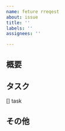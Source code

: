 ```yaml
---
name: feture rreqest
about: issue
title: ''
labels: ''
assignees: ''

---
```


## 概要
## タスク
[] task
## その他
